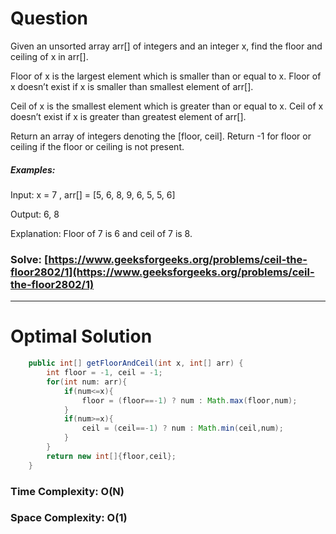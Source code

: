 # Question

Given an unsorted array arr[] of integers and an integer x, find the floor and ceiling of x in arr[].

Floor of x is the largest element which is smaller than or equal to x. Floor of x doesn’t exist if x is smaller than smallest element of arr[].

Ceil of x is the smallest element which is greater than or equal to x. Ceil of x doesn’t exist if x is greater than greatest element of arr[].

Return an array of integers denoting the [floor, ceil]. Return -1 for floor or ceiling if the floor or ceiling is not present.

##### Examples:

Input: x = 7 , arr[] = [5, 6, 8, 9, 6, 5, 5, 6]

Output: 6, 8

Explanation: Floor of 7 is 6 and ceil of 7 is 8.  

### Solve: [https://www.geeksforgeeks.org/problems/ceil-the-floor2802/1](https://www.geeksforgeeks.org/problems/ceil-the-floor2802/1)

***


# Optimal Solution

``` java
    public int[] getFloorAndCeil(int x, int[] arr) {
        int floor = -1, ceil = -1;
        for(int num: arr){
            if(num<=x){
                floor = (floor==-1) ? num : Math.max(floor,num);
            }
            if(num>=x){
                ceil = (ceil==-1) ? num : Math.min(ceil,num);
            }
        }
        return new int[]{floor,ceil};
    }
```

### Time Complexity: O(N)  
### Space Complexity: O(1) 